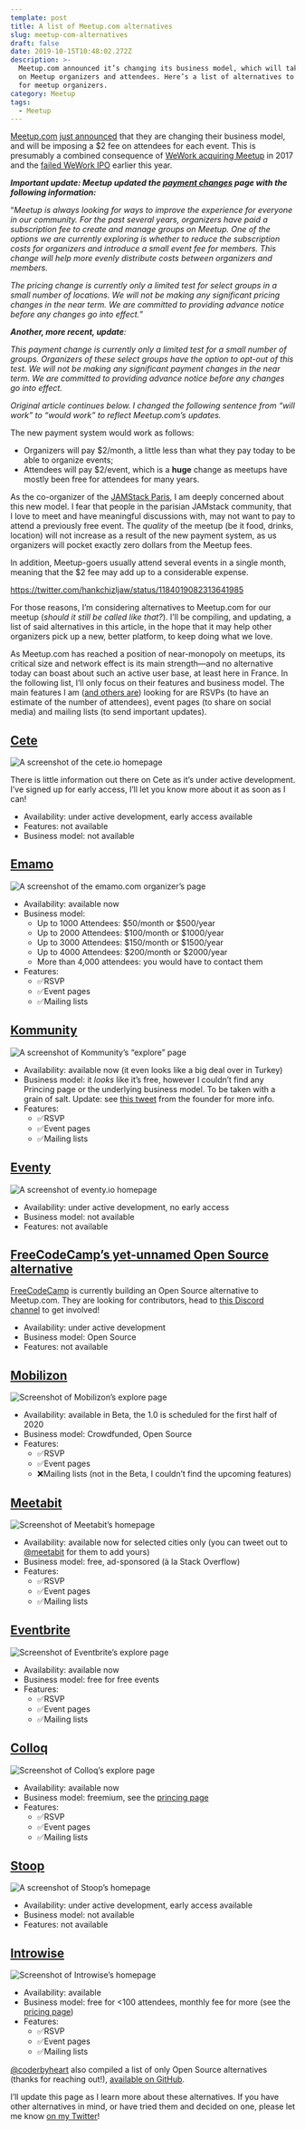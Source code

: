 ```yaml
---
template: post
title: A list of Meetup.com alternatives
slug: meetup-com-alternatives
draft: false
date: 2019-10-15T10:48:02.272Z
description: >-
  Meetup.com announced it’s changing its business model, which will take a toll
  on Meetup organizers and attendees. Here’s a list of alternatives to consider
  for meetup organizers.
category: Meetup
tags:
  - Meetup
---
```

[Meetup.com](https://meetup.com) [just announced](https://www.meetup.com/lp/paymentchanges) that they are changing their business model, and will be imposing a $2 fee on attendees for each event. This is presumably a combined consequence of [WeWork acquiring Meetup](https://www.wework.com/newsroom/posts/wework-x-meetup) in 2017 and the [failed WeWork IPO](https://markets.businessinsider.com/news/stocks/wework-ipo-adam-neumann-business-model-valuation-2019-9-1028530754) earlier this year.

**_Important update: Meetup updated the [payment changes](https://www.meetup.com/lp/paymentchanges) page with the following information:_**

“_Meetup is always looking for ways to improve the experience for everyone in our community. For the past several years, organizers have paid a subscription fee to create and manage groups on Meetup. One of the options we are currently exploring is whether to reduce the subscription costs for organizers and introduce a small event fee for members. This change will help more evenly distribute costs between organizers and members._

_The pricing change is currently only a limited test for select groups in a small number of locations. We will not be making any significant pricing changes in the near term. We are committed to providing advance notice before any changes go into effect._”

_**Another, more recent, update**:_

_This payment change is currently only a limited test for a small number of groups. Organizers of these select groups have the option to opt-out of this test. We will not be making any significant payment changes in the near term. We are committed to providing advance notice before any changes go into effect._

_Original article continues below. I changed the following sentence from “will work” to “would work” to reflect Meetup.com’s updates._

The new payment system would work as follows:

* Organizers will pay $2/month, a little less than what they pay today to be able to organize events;
* Attendees will pay $2/event, which is a **huge** change as meetups have mostly been free for attendees for many years.

As the co-organizer of the [JAMStack Paris](https://jamstack.paris), I am deeply concerned about this new model. I fear that people in the parisian JAMstack community, that I love to meet and have meaningful discussions with, may not want to pay to attend a previously free event. The _quality_ of the meetup (be it food, drinks, location) will not increase as a result of the new payment system, as us organizers will pocket exactly zero dollars from the Meetup fees.

In addition, Meetup-goers usually attend several events in a single month, meaning that the $2 fee may add up to a considerable expense.

https://twitter.com/hankchizljaw/status/1184019082313641985

For those reasons, I’m considering alternatives to Meetup.com for our meetup (_should it still be called like that?_). I’ll be compiling, and updating, a list of said alternatives in this article, in the hope that it may help other organizers pick up a new, better platform, to keep doing what we love.

As Meetup.com has reached a position of near-monopoly on meetups, its critical size and network effect is its main strength—and no alternative today can boast about such an active user base, at least here in France. In the following list, I’ll only focus on their features and business model. The main features I am ([and others are](https://twitter.com/pati_gallardo/status/1183842899450105856)) looking for are RSVPs (to have an estimate of the number of attendees), event pages (to share on social media) and mailing lists (to send important updates).

## [Cete](https://cete.io/)

![A screenshot of the cete.io homepage](/media/capture-d’écran-2019-10-15-à-13.38.57.png)

There is little information out there on Cete as it’s under active development. I’ve signed up for early access, I’ll let you know more about it as soon as I can!

* Availability: under active development, early access available
* Features: not available
* Business model: not available

## [Emamo](https://emamo.com/)

![A screenshot of the emamo.com organizer’s page](/media/capture-d’écran-2019-10-15-à-13.40.18.png)

* Availability: available now
* Business model:
  * Up to 1000 Attendees: $50/month or $500/year
  * Up to 2000 Attendees: $100/month or $1000/year
  * Up to 3000 Attendees: $150/month or $1500/year
  * Up to 4000 Attendees: $200/month or $2000/year
  * More than 4,000 attendees: you would have to contact them
* Features:
  * ✅RSVP
  * ✅Event pages
  * ✅Mailing lists

## [Kommunity](https://kommunity.com/)

![A screenshot of Kommunity’s “explore” page](/media/capture-d’écran-2019-10-15-à-13.41.27.png)

* Availability: available now (it even looks like a big deal over in Turkey)
* Business model: it _looks_ like it’s free, however I couldn’t find any Princing page or the underlying business model. To be taken with a grain of salt. Update: see [this tweet](https://twitter.com/EmirKarsiyakali/status/1184077599871516673) from the founder for more info.
* Features:
  * ✅RSVP
  * ✅Event pages
  * ✅Mailing lists

## [Eventy](https://eventy.io/)

![A screenshot of eventy.io homepage](/media/capture-d’écran-2019-10-15-à-13.42.41.png)

* Availability: under active development, no early access
* Business model: not available
* Features: not available

## [FreeCodeCamp’s yet-unnamed Open Source alternative](https://twitter.com/ossia/status/1183845054449930241)

[FreeCodeCamp](<>) is currently building an Open Source alternative to Meetup.com. They are looking for contributors, head to [this Discord channel](https://discordapp.com/invite/vbRUYWS) to get involved!

* Availability: under active development
* Business model: Open Source
* Features: not available

## [Mobilizon](https://joinmobilizon.org/en/)

![Screenshot of Mobilizon’s explore page](/media/capture-d’écran-2019-10-15-à-13.44.51.png)

* Availability: available in Beta, the 1.0 is scheduled for the first half of 2020
* Business model: Crowdfunded, Open Source
* Features:
  * ✅RSVP
  * ✅Event pages
  * ❌Mailing lists (not in the Beta, I couldn’t find the upcoming features)

## [Meetabit](https://meetabit.com)

![Screenshot of Meetabit’s homepage](/media/capture-d’écran-2019-10-15-à-19.04.06.png)

* Availability: available now for selected cities only (you can tweet out to [@meetabit](https://twitter.com/meetabit) for them to add yours)
* Business model: free, ad-sponsored (à la Stack Overflow)
* Features:
  * ✅RSVP
  * ✅Event pages
  * ✅Mailing lists

## [Eventbrite](https://www.eventbrite.com/)

![Screenshot of Eventbrite’s explore page](/media/capture-d’écran-2019-10-15-à-19.15.12.png)

* Availability: available now
* Business model: free for free events
* Features:
  * ✅RSVP
  * ✅Event pages
  * ✅Mailing lists

## [Colloq](https://colloq.io/)

![Screenshot of Colloq’s explore page](/media/capture-d’écran-2019-10-15-à-19.30.52.png)

* Availability: available now
* Business model: freemium, see the [princing page](https://colloq.io/pricing)
* Features:
  * ✅RSVP
  * ✅Event pages
  * ✅Mailing lists

## [Stoop](https://www.producthunt.com/upcoming/stoop-1)

![A screenshot of Stoop’s homepage](/media/capture-d’écran-2019-10-15-à-19.36.36.png)

* Availability: under active development, early access available
* Business model: not available
* Features: not available

## [Introwise](https://introwise.com/)

![Screenshot of Introwise’s homepage](/media/capture-d’écran-2019-10-15-à-20.53.08.png)

* Availability: available
* Business model: free for <100 attendees, monthly fee for more (see the [pricing page](https://introwise.com/pricing))
* Features:
  * ✅RSVP
  * ✅Event pages
  * ✅Mailing lists

[@coderbyheart](https://twitter.com/coderbyheart) also compiled a list of only Open Source alternatives (thanks for reaching out!), [available on GitHub](https://github.com/coderbyheart/open-source-meetup-alternatives).

I’ll update this page as I learn more about these alternatives. If you have other alternatives in mind, or have tried them and decided on one, please let me know [on my Twitter](https://twitter.com/phacks)!
